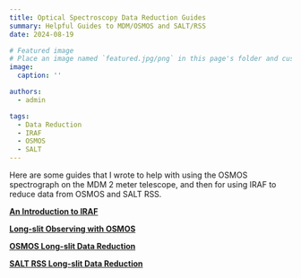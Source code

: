 ```yaml
---
title: Optical Spectroscopy Data Reduction Guides
summary: Helpful Guides to MDM/OSMOS and SALT/RSS
date: 2024-08-19

# Featured image
# Place an image named `featured.jpg/png` in this page's folder and customize its options here.
image:
  caption: ''

authors:
  - admin

tags:
  - Data Reduction
  - IRAF
  - OSMOS
  - SALT
---
```


Here are some guides that I wrote to help with using the OSMOS spectrograph on the MDM
2 meter telescope, and then for using IRAF to reduce data from OSMOS and SALT RSS. 

[**An Introduction to IRAF**](https://mips.as.arizona.edu/~khainline/intro_to_IRAF.html)

[**Long-slit Observing with OSMOS**](https://mips.as.arizona.edu/~khainline/osmos_proc.html)

[**OSMOS Long-slit Data Reduction**](https://mips.as.arizona.edu/~khainline/osmos_redux.html)

[**SALT RSS Long-slit Data Reduction**](https://mips.as.arizona.edu/~khainline/salt_redux.html)



